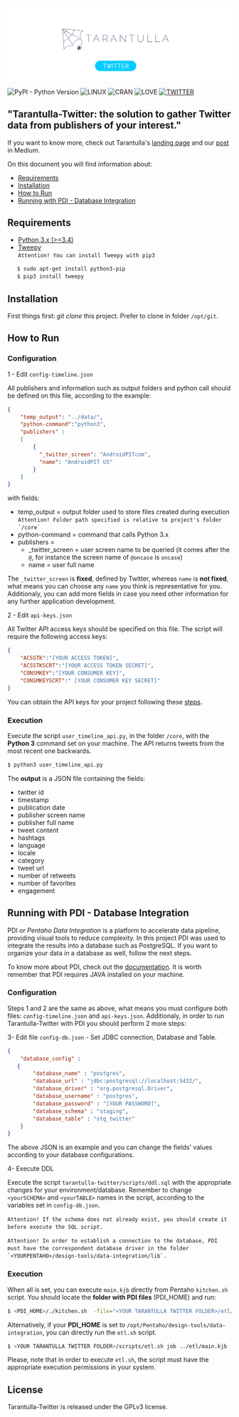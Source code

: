 ![Tarantulla Twitter: a module for Twitter data extraction](./tarantulla-twitter-post.png)

![PyPI - Python Version](https://img.shields.io/pypi/pyversions/Django.svg?style=for-the-badge) 
![LINUX](https://img.shields.io/badge/PLATFORM-LINUX-blue.svg?style=for-the-badge) 
![CRAN](https://img.shields.io/badge/LICENSE-GPLv3-blue.svg?style=for-the-badge) 
![LOVE](https://img.shields.io/badge/BUILT%20WITH-LOVE-red.svg?style=for-the-badge)
[![TWITTER](https://img.shields.io/badge/BY-@oncase-lightgrey.svg?style=for-the-badge)](https://twitter.com/oncase) 


## **"Tarantulla-Twitter: the solution to gather Twitter data from publishers of your interest."**  

If you want to know more, check out Tarantulla's [landing page](http://tarantulla.io/) and our [post](https://medium.com/oncase/extracting-data-from-twitter-with-tarantulla-c25f3a0a26d5) in Medium.
 
On this document you will find information about:
 
- [Requirements](#requirements)  
- [Installation](#installation)   
- [How to Run](#how-to-run)  
- [Running with PDI - Database Integration](#running-with-pdi---database-integration)


## Requirements 
- [Python 3.x (>=3.4)](https://www.python.org/getit/)
- [Tweepy](http://www.tweepy.org/)  
```Attention! You can install Tweepy with pip3```  
```sh
   $ sudo apt-get install python3-pip  
   $ pip3 install tweepy
```

## Installation

First things first: *git clone* this project. Prefer to clone in folder `/opt/git`.

## How to Run

### Configuration

1 - Edit `config-timeline.json`

All publishers and information such as output folders and python call should be defined on this file, according to the example:

```json
{
	"temp_output": "../data/",
	"python-command":"python3",	
	"publishers" :
	[
		{
		  "_twitter_screen": "AndroidPITcom",
		  "name": "AndroidPIT US"
		}
	]
}
```

with fields:

- temp_output = output folder used to store files created during execution  
  ```Attention! Folder path specified is relative to project's folder `/core` ```
- python-command = command that calls Python 3.x
- publishers =
    - _twitter_screen = user screen name to be queried (it comes after the `@`, for instance the screen name of `@oncase` is `oncase`)
    - name = user full name


The `_twitter_screen` is **fixed**, defined by Twitter, whereas `name` is **not fixed**, what means you can choose any `name` you think is representative for you. Additionaly, you can add more fields in case you need other information for any further application development. 

2 - Edit `api-keys.json`

All Twitter API access keys should be specified on this file. The script will require the following access keys:

```json
{
	"ACSSTK":"[YOUR ACCESS TOKEN]",
	"ACSSTKSCRT":"[YOUR ACCESS TOKEN SECRET]",
	"CONSMKEY":"[YOUR CONSUMER KEY]",
	"CONSMKEYSCRT":" [YOUR CONSUMER KEY SECRET]"
}
```
You can obtain the API keys for your project following these [steps](https://developer.twitter.com/en/docs/basics/authentication/guides/access-tokens.html).

### Execution

Execute the script `user_timeline_api.py`, in the folder `/core`, with the **Python 3** command set on your machine. The API returns tweets from the most recent one backwards. 

```bash
$ python3 user_timeline_api.py
```

The **output** is a JSON file containing the fields:

- twitter id
- timestamp
- publication date
- publisher screen name
- publisher full name
- tweet content
- hashtags
- language
- locale
- category
- tweet url
- number of retweets
- number of favorites
- engagement


## Running with PDI - Database Integration

PDI or *Pentaho Data Integration* is a platform to accelerate data pipeline, providing visual tools to reduce complexity. In this project PDI was used to integrate the results into a database such as PostgreSQL. If you want to organize your data in a database as well, follow the next steps. 

To know more about PDI, check out the [documentation](https://help.pentaho.com/Documentation/8.1). It is worth remember that PDI requires JAVA installed on your machine.

### Configuration

Steps 1 and 2 are the same as above, what means you must configure both files: `config-timeline.json` and `api-keys.json`. Additionaly, in order to run Tarantulla-Twitter with PDI you should perform 2 more steps:

3- Edit file `config-db.json` - Set JDBC connection, Database and Table.

```json
{  
	"database_config" :  
   {
		"database_name" : "postgres",
		"database_url" : "jdbc:postgresql://localhost:5432/",
		"database_driver" : "org.postgresql.Driver",
		"database_username" : "postgres",
		"database_password" : "[YOUR PASSWORD]",
		"database_schema" : "staging",
		"database_table" : "stg_twitter"  
	}
}
```

The above JSON is an example and you can change the fields' values according to your database configurations. 

4- Execute DDL

Execute the script `tarantulla-twitter/scripts/ddl.sql` with the appropriate changes for your environment/database. Remember to change `<yourSCHEMA>` and `<yourTABLE>` names in the script, according to the variables set in `config-db.json`.

``` Attention! If the schema does not already exist, you should create it before execute the SQL script. ```

``` Attention! In order to establish a connection to the database, PDI must have the correspondent database driver in the folder `<YOURPENTAHO>/design-tools/data-integration/lib`. ```

### Execution

When all is set, you can execute `main.kjb` directly from Pentaho `kitchen.sh` script. You should locate the **folder with PDI files** (PDI_HOME) and run:

```bash
$ <PDI_HOME>/./kitchen.sh  -file="<YOUR TARANTULLA TWITTER FOLDER>/etl/main.kjb"    
```

Alternatively, if your **PDI_HOME** is set to `/opt/Pentaho/design-tools/data-integration`, you can directly run the `etl.sh` script. 

```bash
$ <YOUR TARANTULLA TWITTER FOLDER>/scripts/etl.sh job ../etl/main.kjb    
```

Please, note that in order to execute `etl.sh`, the script must have the appropriate execution permissions in your system.

## License

Tarantulla-Twitter is released under the GPLv3 license.